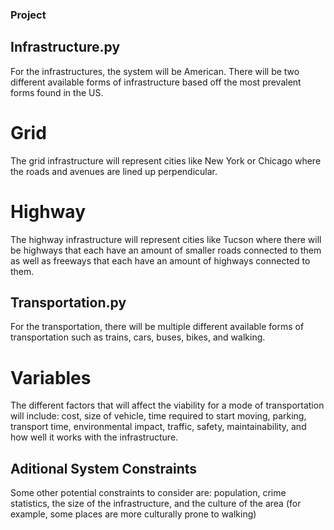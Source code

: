 ### Project

## Infrastructure.py
For the infrastructures, the system will be American. There will be two different available forms of infrastructure based off the most prevalent forms found in the US.

# Grid
The grid infrastructure will represent cities like New York or Chicago where the roads and avenues are lined up perpendicular.

# Highway
The highway infrastructure will represent cities like Tucson where there will be highways that each have an amount of smaller roads connected to them as well as freeways that each have an amount of highways connected to them.

## Transportation.py
For the transportation, there will be multiple different available forms of transportation such as trains, cars, buses, bikes, and walking.

# Variables
The different factors that will affect the viability for a mode of transportation will include: cost, size of vehicle, time required to start moving, parking, transport time, environmental impact, traffic, safety, maintainability, and how well it works with the infrastructure.

## Aditional System Constraints
Some other potential constraints to consider are: population, crime statistics, the size of the infrastructure, and the culture of the area (for example, some places are more culturally prone to walking)


